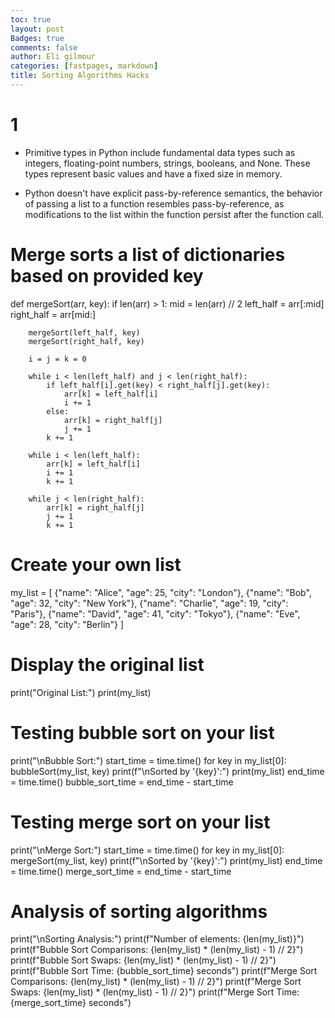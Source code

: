 ```yaml
---
toc: true
layout: post
Badges: true
comments: false
author: Eli gilmour
categories: [fastpages, markdown]
title: Sorting Algorithms Hacks
---
```


# 1

- Primitive types in Python include fundamental data types such as integers, floating-point numbers, strings, booleans, and None. These types represent basic values and have a fixed size in memory.

- Python doesn't have explicit pass-by-reference semantics, the behavior of passing a list to a function resembles pass-by-reference, as modifications to the list within the function persist after the function call.

# Merge sorts a list of dictionaries based on provided key
def mergeSort(arr, key):
    if len(arr) > 1:
        mid = len(arr) // 2
        left_half = arr[:mid]
        right_half = arr[mid:]

        mergeSort(left_half, key)
        mergeSort(right_half, key)

        i = j = k = 0

        while i < len(left_half) and j < len(right_half):
            if left_half[i].get(key) < right_half[j].get(key):
                arr[k] = left_half[i]
                i += 1
            else:
                arr[k] = right_half[j]
                j += 1
            k += 1

        while i < len(left_half):
            arr[k] = left_half[i]
            i += 1
            k += 1

        while j < len(right_half):
            arr[k] = right_half[j]
            j += 1
            k += 1

# Create your own list

my_list = [
    {"name": "Alice", "age": 25, "city": "London"},
    {"name": "Bob", "age": 32, "city": "New York"},
    {"name": "Charlie", "age": 19, "city": "Paris"},
    {"name": "David", "age": 41, "city": "Tokyo"},
    {"name": "Eve", "age": 28, "city": "Berlin"}
]

# Display the original list

print("Original List:")
print(my_list)

# Testing bubble sort on your list

print("\nBubble Sort:")
start_time = time.time()
for key in my_list[0]:
    bubbleSort(my_list, key)
    print(f"\nSorted by '{key}':")
    print(my_list)
end_time = time.time()
bubble_sort_time = end_time - start_time

# Testing merge sort on your list

print("\nMerge Sort:")
start_time = time.time()
for key in my_list[0]:
    mergeSort(my_list, key)
    print(f"\nSorted by '{key}':")
    print(my_list)
end_time = time.time()
merge_sort_time = end_time - start_time

# Analysis of sorting algorithms

print("\nSorting Analysis:")
print(f"Number of elements: {len(my_list)}")
print(f"Bubble Sort Comparisons: {len(my_list) * (len(my_list) - 1) // 2}")
print(f"Bubble Sort Swaps: {len(my_list) * (len(my_list) - 1) // 2}")
print(f"Bubble Sort Time: {bubble_sort_time} seconds")
print(f"Merge Sort Comparisons: {len(my_list) * (len(my_list) - 1) // 2}")
print(f"Merge Sort Swaps: {len(my_list) * (len(my_list) - 1) // 2}")
print(f"Merge Sort Time: {merge_sort_time} seconds")
